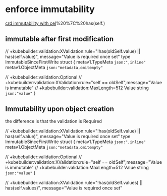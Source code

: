 # enforce immutability

[crd immutability with cel](https://kubernetes.io/blog/2022/09/29/enforce-immutability-using-cel/#:~:text=To%20enforce%20a%20field%27s%20immutability,value)%20%7C%20has(self.)

## immutable after first modification

// +kubebuilder:validation:XValidation:rule="!has(oldSelf.value) || has(self.value)", message="Value is required once set"
type ImmutableSinceFirstWrite struct {
   metav1.TypeMeta   `json:",inline"`
   metav1.ObjectMeta `json:"metadata,omitempty"`

   // +kubebuilder:validation:Optional
   // +kubebuilder:validation:XValidation:rule="self == oldSelf",message="Value is immutable"
   // +kubebuilder:validation:MaxLength=512
   Value string `json:"value"`
}

## Immutability upon object creation 

the difference is that the validation is Required

// +kubebuilder:validation:XValidation:rule="!has(oldSelf.value) || has(self.value)", message="Value is required once set"
type ImmutableSinceFirstWrite struct {
   metav1.TypeMeta   `json:",inline"`
   metav1.ObjectMeta `json:"metadata,omitempty"`

   // +kubebuilder:validation:Optional
   // +kubebuilder:validation:XValidation:rule="self == oldSelf",message="Value is immutable"
   // +kubebuilder:validation:MaxLength=512
   Value string `json:"value"`
}

// +kubebuilder:validation:XValidation:rule="!has(oldSelf.values) || has(self.values)", message="Value is required once set"